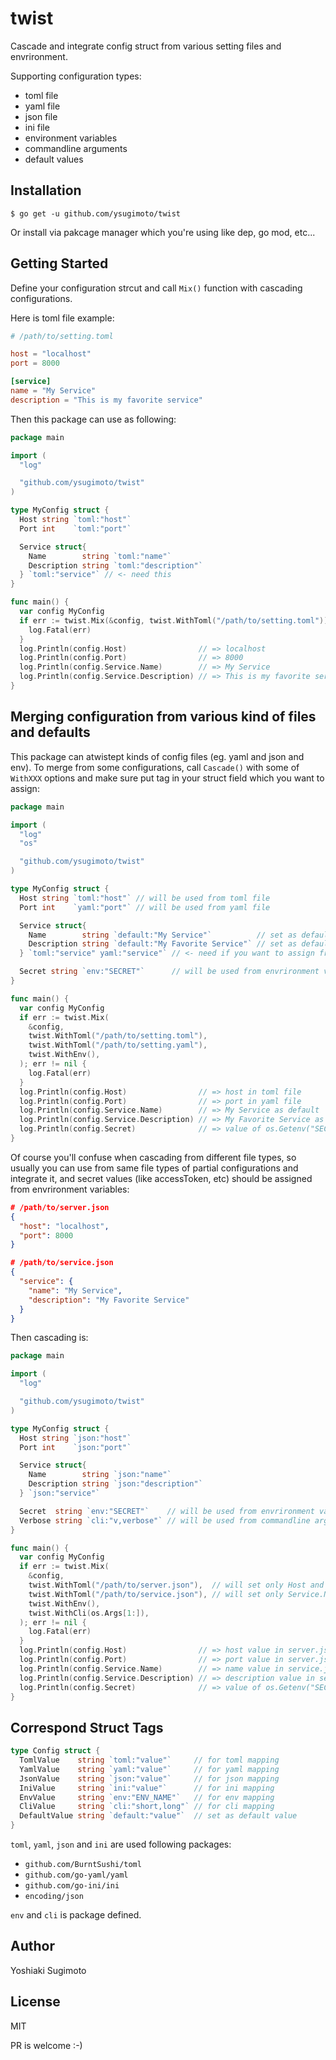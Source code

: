 # twist

Cascade and integrate config struct from various setting files and envrironment.

Supporting configuration types:

- toml file
- yaml file
- json file
- ini file
- environment variables
- commandline arguments
- default values

## Installation

```
$ go get -u github.com/ysugimoto/twist
```

Or install via pakcage manager which you're using like dep, go mod, etc...

## Getting Started

Define your configuration strcut and call `Mix()` function with cascading configurations.

Here is toml file example:

```toml
# /path/to/setting.toml

host = "localhost"
port = 8000

[service]
name = "My Service"
description = "This is my favorite service"
```

Then this package can use as following:

```Go
package main

import (
  "log"

  "github.com/ysugimoto/twist"
)

type MyConfig struct {
  Host string `toml:"host"`
  Port int    `toml:"port"`

  Service struct{
    Name        string `toml:"name"`
    Description string `toml:"description"`
  } `toml:"service"` // <- need this
}

func main() {
  var config MyConfig
  if err := twist.Mix(&config, twist.WithToml("/path/to/setting.toml")); err != nil {
    log.Fatal(err)
  }
  log.Println(config.Host)                // => localhost
  log.Println(config.Port)                // => 8000
  log.Println(config.Service.Name)        // => My Service
  log.Println(config.Service.Description) // => This is my favorite service
}
```

## Merging configuration from various kind of files and defaults

This package can atwistept kinds of config files (eg. yaml and json and env).
To merge from some configurations, call `Cascade()` with some of `WithXXX` options and make sure put tag in your struct field which you want to assign:

```Go
package main

import (
  "log"
  "os"

  "github.com/ysugimoto/twist"
)

type MyConfig struct {
  Host string `toml:"host"` // will be used from toml file
  Port int    `yaml:"port"` // will be used from yaml file

  Service struct{
    Name        string `default:"My Service"`          // set as default
    Description string `default:"My Favorite Service"` // set as default
  } `toml:"service" yaml:"service"` // <- need if you want to assign from multiple files

  Secret string `env:"SECRET"`      // will be used from envrironment variable
}

func main() {
  var config MyConfig
  if err := twist.Mix(
    &config,
    twist.WithToml("/path/to/setting.toml"),
    twist.WithToml("/path/to/setting.yaml"),
    twist.WithEnv(),
  ); err != nil {
    log.Fatal(err)
  }
  log.Println(config.Host)                // => host in toml file
  log.Println(config.Port)                // => port in yaml file 
  log.Println(config.Service.Name)        // => My Service as default
  log.Println(config.Service.Description) // => My Favorite Service as default
  log.Println(config.Secret)              // => value of os.Getenv("SECRET")
}
```

Of course you'll confuse when cascading from different file types, so usually you can use from same file types of partial configurations and integrate it, and secret values (like accessToken, etc) should be assigned from envrironment variables:

```json
# /path/to/server.json
{
  "host": "localhost",
  "port": 8000
}

# /path/to/service.json
{
  "service": {
    "name": "My Service",
    "description": "My Favorite Service"
  }
}
```

Then cascading is:

```Go
package main

import (
  "log"

  "github.com/ysugimoto/twist"
)

type MyConfig struct {
  Host string `json:"host"`
  Port int    `json:"port"`

  Service struct{
    Name        string `json:"name"`
    Description string `json:"description"`
  } `json:"service"`

  Secret  string `env:"SECRET"`    // will be used from envrironment variable
  Verbose string `cli:"v,verbose"` // will be used from commandline arguments
}

func main() {
  var config MyConfig
  if err := twist.Mix(
    &config,
    twist.WithToml("/path/to/server.json"),  // will set only Host and Port
    twist.WithToml("/path/to/service.json"), // will set only Service.Name and Service.Description
    twist.WithEnv(),
    twist.WithCli(os.Args[1:]),
  ); err != nil {
    log.Fatal(err)
  }
  log.Println(config.Host)                // => host value in server.json
  log.Println(config.Port)                // => port value in server.json
  log.Println(config.Service.Name)        // => name value in service.json
  log.Println(config.Service.Description) // => description value in service.json
  log.Println(config.Secret)              // => value of os.Getenv("SECRET")
}
```

## Correspond Struct Tags

```Go
type Config struct {
  TomlValue    string `toml:"value"`     // for toml mapping
  YamlValue    string `yaml:"value"`     // for yaml mapping
  JsonValue    string `json:"value"`     // for json mapping
  IniValue     string `ini:"value"`      // for ini mapping
  EnvValue     string `env:"ENV_NAME"`   // for env mapping
  CliValue     string `cli:"short,long"` // for cli mapping
  DefaultValue string `default:"value"`  // set as default value
}
```

`toml`, `yaml`, `json` and `ini` are used following packages:

- `github.com/BurntSushi/toml`
- `github.com/go-yaml/yaml`
- `github.com/go-ini/ini`
- `encoding/json`

`env` and `cli` is package defined.

## Author

Yoshiaki Sugimoto

## License

MIT



PR is welcome :-)
